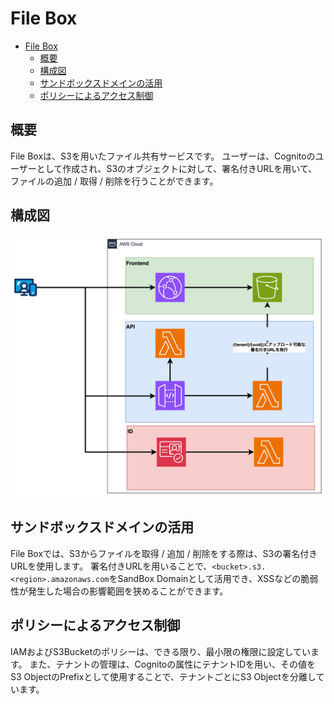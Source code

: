 # File Box

- [File Box](#file-box)
  - [概要](#概要)
  - [構成図](#構成図)
  - [サンドボックスドメインの活用](#サンドボックスドメインの活用)
  - [ポリシーによるアクセス制御](#ポリシーによるアクセス制御)

## 概要

File Boxは、S3を用いたファイル共有サービスです。
ユーザーは、Cognitoのユーザーとして作成され、S3のオブジェクトに対して、署名付きURLを用いて、ファイルの追加 / 取得 / 削除を行うことができます。

## 構成図

![構成図](./assets/image.png)

## サンドボックスドメインの活用

File Boxでは、S3からファイルを取得 / 追加 / 削除をする際は、S3の署名付きURLを使用します。
署名付きURLを用いることで、`<bucket>.s3.<region>.amazonaws.com`をSandBox Domainとして活用でき、XSSなどの脆弱性が発生した場合の影響範囲を狭めることができます。

## ポリシーによるアクセス制御

IAMおよびS3Bucketのポリシーは、できる限り、最小限の権限に設定しています。
また、テナントの管理は、Cognitoの属性にテナントIDを用い、その値をS3 ObjectのPrefixとして使用することで、テナントごとにS3 Objectを分離しています。
